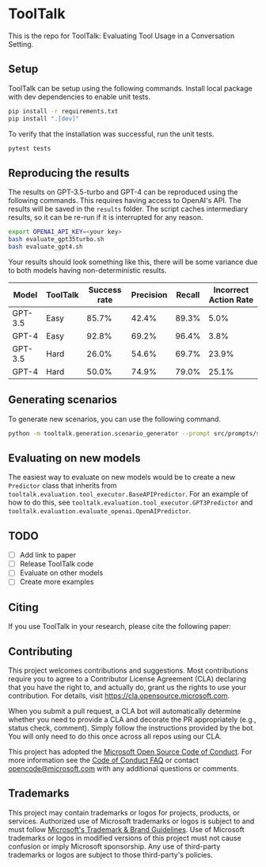 # ToolTalk

This is the repo for ToolTalk: Evaluating Tool Usage in a Conversation Setting.

## Setup

ToolTalk can be setup using the following commands. Install local package with dev dependencies to enable unit tests.

```bash
pip install -r requirements.txt
pip install ".[dev]"
```

To verify that the installation was successful, run the unit tests.

```bash
pytest tests
```

## Reproducing the results

The results on GPT-3.5-turbo and GPT-4 can be reproduced using the following commands. This requires having access to 
OpenAI's API. The results will be saved in the `results` folder. The script caches intermediary results, so it can be 
re-run if it is interrupted for any reason.

```bash
export OPENAI_API_KEY=<your key>
bash evaluate_gpt35turbo.sh
bash evaluate_gpt4.sh
```

Your results should look something like this, there will be some variance due to both models having non-deterministic results.

| Model   | ToolTalk | Success rate | Precision | Recall | Incorrect Action Rate |
|---------|----------|--------------|-----------|--------|-----------------------|
| GPT-3.5 | Easy     | 85.7%        | 42.4%     | 89.3%  | 5.0%                  |
| GPT-4   | Easy     | 92.8%        | 69.2%     | 96.4%  | 3.8%                  |
| GPT-3.5 | Hard     | 26.0%        | 54.6%     | 69.7%  | 23.9%                 |
| GPT-4   | Hard     | 50.0%        | 74.9%     | 79.0%  | 25.1%                 |

## Generating scenarios

To generate new scenarios, you can use the following command.

```bash
python -m tooltalk.generation.scenario_generator --prompt src/prompts/scenario_template.md --output_dir output/scenarios
```

## Evaluating on new models

The easiest way to evaluate on new models would be to create a new `Predictor` class that inherits from `tooltalk.evaluation.tool_executor.BaseAPIPredictor`.
For an example of how to do this, see `tooltalk.evaluation.tool_executor.GPT3Predictor` and `tooltalk.evaluation.evaluate_openai.OpenAIPredictor`.

## TODO

- [ ] Add link to paper
- [ ] Release ToolTalk code
- [ ] Evaluate on other models
- [ ] Create more examples

## Citing

If you use ToolTalk in your research, please cite the following paper:

## Contributing

This project welcomes contributions and suggestions.  Most contributions require you to agree to a
Contributor License Agreement (CLA) declaring that you have the right to, and actually do, grant us
the rights to use your contribution. For details, visit https://cla.opensource.microsoft.com.

When you submit a pull request, a CLA bot will automatically determine whether you need to provide
a CLA and decorate the PR appropriately (e.g., status check, comment). Simply follow the instructions
provided by the bot. You will only need to do this once across all repos using our CLA.

This project has adopted the [Microsoft Open Source Code of Conduct](https://opensource.microsoft.com/codeofconduct/).
For more information see the [Code of Conduct FAQ](https://opensource.microsoft.com/codeofconduct/faq/) or
contact [opencode@microsoft.com](mailto:opencode@microsoft.com) with any additional questions or comments.

## Trademarks

This project may contain trademarks or logos for projects, products, or services. Authorized use of Microsoft 
trademarks or logos is subject to and must follow 
[Microsoft's Trademark & Brand Guidelines](https://www.microsoft.com/en-us/legal/intellectualproperty/trademarks/usage/general).
Use of Microsoft trademarks or logos in modified versions of this project must not cause confusion or imply Microsoft sponsorship.
Any use of third-party trademarks or logos are subject to those third-party's policies.
